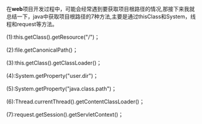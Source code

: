 在**web**项目开发过程中，可能会经常遇到要获取项目根路径的情况,那接下来我就总结一下，java中获取项目根路径的7种方法,主要是通过thisClass和System，线程和request等方法。

   (1):this.getClass().getResource("/")；

   (2):file.getCanonicalPath()；

   (3):this.getClass().getClassLoader()；

   (4):System.getProperty("user.dir")；

   (5):System.getProperty("java.class.path")；

   (6):Thread.currentThread().getContentClassLoader()；

   (7):request.getSession().getServletContext()；